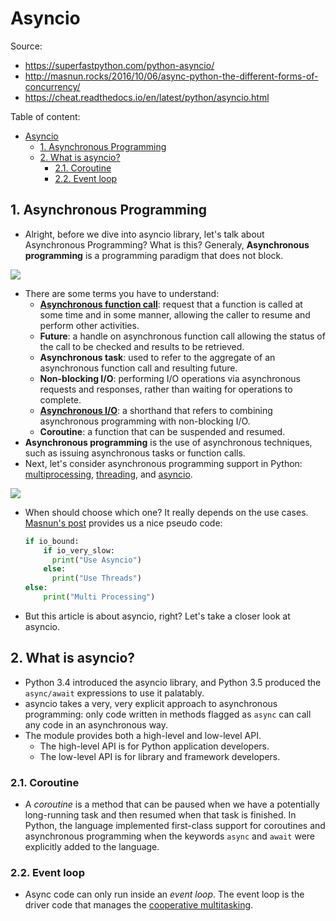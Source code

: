 # Asyncio

Source:

- <https://superfastpython.com/python-asyncio/>
- <http://masnun.rocks/2016/10/06/async-python-the-different-forms-of-concurrency/>
- <https://cheat.readthedocs.io/en/latest/python/asyncio.html>

Table of content:

- [Asyncio](#asyncio)
  - [1. Asynchronous Programming](#1-asynchronous-programming)
  - [2. What is asyncio?](#2-what-is-asyncio)
    - [2.1. Coroutine](#21-coroutine)
    - [2.2. Event loop](#22-event-loop)

## 1. Asynchronous Programming

- Alright, before we dive into asyncio library, let's talk about Asynchronous Programming? What is this? Generaly, **Asynchronous programming** is a programming paradigm that does not block.

![](http://blogs.quovantis.com/wp-content/uploads/2015/08/Synchronous-vs.-asynchronous.jpg)

- There are some terms you have to understand:
  - [**Asynchronous function call**](https://en.wikipedia.org/wiki/Asynchronous_procedure_call): request that a function is called at some time and in some manner, allowing the caller to resume and perform other activities.
  - **Future**: a handle on asynchronous function call allowing the status of the call to be checked and results to be retrieved.
  - **Asynchronous task**: used to refer to the aggregate of an asynchronous function call and resulting future.
  - **Non-blocking I/O**: performing I/O operations via asynchronous requests and responses, rather than waiting for operations to complete.
  - [**Asynchronous I/O**](https://en.wikipedia.org/wiki/Asynchronous_I/O): a shorthand that refers to combining asynchronous programming with non-blocking I/O.
  - **Coroutine**: a function that can be suspended and resumed.
- **Asynchronous programming** is the use of asynchronous techniques, such as issuing asynchronous tasks or function calls.
- Next, let's consider asynchronous programming support in Python: [multiprocessing](https://docs.python.org/3/library/multiprocessing.html), [threading](https://docs.python.org/3/library/threading.html), and [asyncio](https://docs.python.org/3/library/asyncio.html).

![](https://uploads-ssl.webflow.com/5d2dd7e1b4a76d8b803ac1aa/5fc4d4d7136c7e1ffefdeb9c_3Yj-uX_DZuoCF4QKp_ONfdS_YEbxxc56Ee1sk_XZtreYRBrShwBlTL7LJko0Mm1MB-LiHuTT-ED6P0jx3ku0ZBx8KfeUB3BhWNaDfxDy0CdUA-pmYGlhFoAgQwSm1VHBNp_-8rLK.jpeg)

- When should choose which one? It really depends on the use cases. [Masnun's post](http://masnun.rocks/2016/10/06/async-python-the-different-forms-of-concurrency/) provides us a nice pseudo code:

  ```python
  if io_bound:
      if io_very_slow:
        print("Use Asyncio")
      else:
        print("Use Threads")
  else:
      print("Multi Processing")

  ```

- But this article is about asyncio, right? Let's take a closer look at asyncio.

## 2. What is asyncio?

- Python 3.4 introduced the asyncio library, and Python 3.5 produced the `async/await` expressions to use it palatably.
- asyncio takes a very, very explicit approach to asynchronous programming: only code written in methods flagged as `async` can call any code in an asynchronous way.
- The module provides both a high-level and low-level API.
  - The high-level API is for Python application developers.
  - The low-level API is for library and framework developers.

### 2.1. Coroutine

- A *coroutine* is a method that can be paused when we have a potentially long-running task and then resumed when that task is finished. In Python, the language implemented first-class support for coroutines and asynchronous programming when the keywords `async` and `await` were explicitly added to the language.

### 2.2. Event loop

- Async code can only run inside an *event loop*. The event loop is the driver code that manages the [cooperative multitasking](https://en.wikipedia.org/wiki/Cooperative_multitasking).
